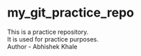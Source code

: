 # my_git_practice_repo
This is a practice repository. 
<br>
It is used for practice purposes.
<br>
Author - Abhishek Khale
